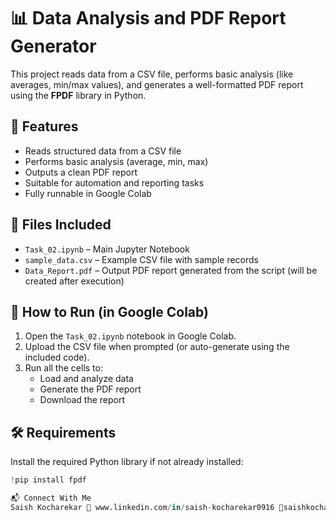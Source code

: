 # 📊 Data Analysis and PDF Report Generator

This project reads data from a CSV file, performs basic analysis (like averages, min/max values), and generates a well-formatted PDF report using the **FPDF** library in Python.

## 📌 Features

- Reads structured data from a CSV file
- Performs basic analysis (average, min, max)
- Outputs a clean PDF report
- Suitable for automation and reporting tasks
- Fully runnable in Google Colab

## 📁 Files Included

- `Task_02.ipynb` – Main Jupyter Notebook
- `sample_data.csv` – Example CSV file with sample records
- `Data_Report.pdf` – Output PDF report generated from the script (will be created after execution)

## 🚀 How to Run (in Google Colab)

1. Open the `Task_02.ipynb` notebook in Google Colab.
2. Upload the CSV file when prompted (or auto-generate using the included code).
3. Run all the cells to:
   - Load and analyze data
   - Generate the PDF report
   - Download the report

## 🛠️ Requirements

Install the required Python library if not already installed:

```python
!pip install fpdf

📬 Connect With Me
Saish Kocharekar 🔗 www.linkedin.com/in/saish-kocharekar0916 📧saishkocharekar@gmail.com

